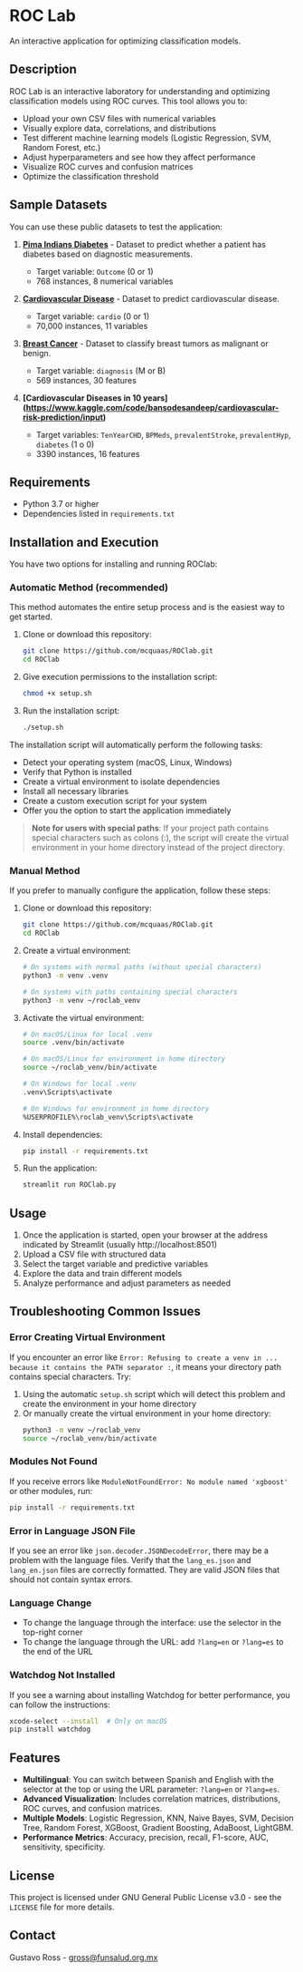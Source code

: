 # ROC Lab

An interactive application for optimizing classification models.

## Description

ROC Lab is an interactive laboratory for understanding and optimizing classification models using ROC curves. This tool allows you to:

- Upload your own CSV files with numerical variables
- Visually explore data, correlations, and distributions
- Test different machine learning models (Logistic Regression, SVM, Random Forest, etc.)
- Adjust hyperparameters and see how they affect performance
- Visualize ROC curves and confusion matrices
- Optimize the classification threshold

## Sample Datasets

You can use these public datasets to test the application:

1. **[Pima Indians Diabetes](https://www.kaggle.com/datasets/uciml/pima-indians-diabetes-database)** - Dataset to predict whether a patient has diabetes based on diagnostic measurements.
   - Target variable: `Outcome` (0 or 1)
   - 768 instances, 8 numerical variables

2. **[Cardiovascular Disease](https://www.kaggle.com/datasets/sulianova/cardiovascular-disease-dataset)** - Dataset to predict cardiovascular disease.
   - Target variable: `cardio` (0 or 1)
   - 70,000 instances, 11 variables

3. **[Breast Cancer](https://www.kaggle.com/datasets/uciml/breast-cancer-wisconsin-data)** - Dataset to classify breast tumors as malignant or benign.
   - Target variable: `diagnosis` (M or B)
   - 569 instances, 30 features

4. **[Cardiovascular Diseases in 10 years] (https://www.kaggle.com/code/bansodesandeep/cardiovascular-risk-prediction/input)**
   - Target variables: `TenYearCHD`, `BPMeds`, `prevalentStroke`, `prevalentHyp`, `diabetes` (1 o 0)
   - 3390 instances, 16 features


## Requirements

- Python 3.7 or higher
- Dependencies listed in `requirements.txt`

## Installation and Execution

You have two options for installing and running ROClab:

### Automatic Method (recommended)

This method automates the entire setup process and is the easiest way to get started.

1. Clone or download this repository:
   ```bash
   git clone https://github.com/mcquaas/ROClab.git
   cd ROClab
   ```

2. Give execution permissions to the installation script:
   ```bash
   chmod +x setup.sh
   ```

3. Run the installation script:
   ```bash
   ./setup.sh
   ```

The installation script will automatically perform the following tasks:
- Detect your operating system (macOS, Linux, Windows)
- Verify that Python is installed
- Create a virtual environment to isolate dependencies
- Install all necessary libraries
- Create a custom execution script for your system
- Offer you the option to start the application immediately

> **Note for users with special paths**: If your project path contains special characters such as colons (:), the script will create the virtual environment in your home directory instead of the project directory.

### Manual Method

If you prefer to manually configure the application, follow these steps:

1. Clone or download this repository:
   ```bash
   git clone https://github.com/mcquaas/ROClab.git
   cd ROClab
   ```

2. Create a virtual environment:
   ```bash
   # On systems with normal paths (without special characters)
   python3 -m venv .venv
   
   # On systems with paths containing special characters
   python3 -m venv ~/roclab_venv
   ```

3. Activate the virtual environment:
   ```bash
   # On macOS/Linux for local .venv
   source .venv/bin/activate
   
   # On macOS/Linux for environment in home directory
   source ~/roclab_venv/bin/activate
   
   # On Windows for local .venv
   .venv\Scripts\activate
   
   # On Windows for environment in home directory
   %USERPROFILE%\roclab_venv\Scripts\activate
   ```

4. Install dependencies:
   ```bash
   pip install -r requirements.txt
   ```

5. Run the application:
   ```bash
   streamlit run ROClab.py
   ```

## Usage

1. Once the application is started, open your browser at the address indicated by Streamlit (usually http://localhost:8501)
2. Upload a CSV file with structured data
3. Select the target variable and predictive variables
4. Explore the data and train different models
5. Analyze performance and adjust parameters as needed

## Troubleshooting Common Issues

### Error Creating Virtual Environment

If you encounter an error like `Error: Refusing to create a venv in ... because it contains the PATH separator :`, it means your directory path contains special characters. Try:

1. Using the automatic `setup.sh` script which will detect this problem and create the environment in your home directory
2. Or manually create the virtual environment in your home directory:
   ```bash
   python3 -m venv ~/roclab_venv
   source ~/roclab_venv/bin/activate
   ```

### Modules Not Found

If you receive errors like `ModuleNotFoundError: No module named 'xgboost'` or other modules, run:

```bash
pip install -r requirements.txt
```

### Error in Language JSON File

If you see an error like `json.decoder.JSONDecodeError`, there may be a problem with the language files. Verify that the `lang_es.json` and `lang_en.json` files are correctly formatted. They are valid JSON files that should not contain syntax errors.

### Language Change

- To change the language through the interface: use the selector in the top-right corner
- To change the language through the URL: add `?lang=en` or `?lang=es` to the end of the URL

### Watchdog Not Installed

If you see a warning about installing Watchdog for better performance, you can follow the instructions:

```bash
xcode-select --install  # Only on macOS
pip install watchdog
```

## Features

- **Multilingual**: You can switch between Spanish and English with the selector at the top or using the URL parameter: `?lang=en` or `?lang=es`.
- **Advanced Visualization**: Includes correlation matrices, distributions, ROC curves, and confusion matrices.
- **Multiple Models**: Logistic Regression, KNN, Naive Bayes, SVM, Decision Tree, Random Forest, XGBoost, Gradient Boosting, AdaBoost, LightGBM.
- **Performance Metrics**: Accuracy, precision, recall, F1-score, AUC, sensitivity, specificity.

## License

This project is licensed under GNU General Public License v3.0 - see the `LICENSE` file for more details.

## Contact

Gustavo Ross - gross@funsalud.org.mx 